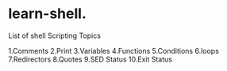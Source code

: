 # learn-shell.

List of shell Scripting Topics

1.Comments
2.Print
3.Variables
4.Functions
5.Conditions
6.loops
7.Redirectors
8.Quotes
9.SED Status
10.Exit Status 